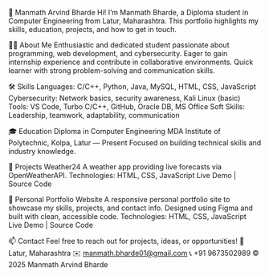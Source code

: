 👋 Manmath Arvind Bharde
Hi! I’m Manmath Bharde, a Diploma student in Computer Engineering from Latur, Maharashtra. This portfolio highlights my skills, education, projects, and how to get in touch.

👨‍💻 About Me
Enthusiastic and dedicated student passionate about programming, web development, and cybersecurity. Eager to gain internship experience and contribute in collaborative environments. Quick learner with strong problem-solving and communication skills.

🛠 Skills
Languages: C/C++, Python, Java, MySQL, HTML, CSS, JavaScript
Cybersecurity: Network basics, security awareness, Kali Linux (basic)
Tools: VS Code, Turbo C/C++, GitHub, Oracle DB, MS Office
Soft Skills: Leadership, teamwork, adaptability, communication

🎓 Education
Diploma in Computer Engineering
MDA Institute of Polytechnic, Kolpa, Latur — Present
Focused on building technical skills and industry knowledge.

🚀 Projects
Weather24
A weather app providing live forecasts via OpenWeatherAPI.
Technologies: HTML, CSS, JavaScript
Live Demo | Source Code

💼 Personal Portfolio Website
A responsive personal portfolio site to showcase my skills, projects, and contact info. Designed using Figma and built with clean, accessible code.
Technologies: HTML, CSS, JavaScript
Live Demo | Source Code

📫 Contact
Feel free to reach out for projects, ideas, or opportunities!
📍 Latur, Maharashtra
✉️ manmath.bharde01@gmail.com
📞 +91 9673502989
© 2025 Manmath Arvind Bharde
